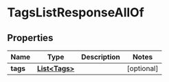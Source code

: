 

# TagsListResponseAllOf


## Properties

| Name | Type | Description | Notes |
|------------ | ------------- | ------------- | -------------|
|**tags** | [**List&lt;Tags&gt;**](Tags.md) |  |  [optional] |



